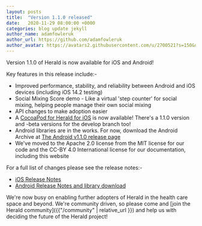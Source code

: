 ```yaml
---
layout: posts
title:  "Version 1.1.0 released"
date:   2020-11-29 08:00:00 +0000
categories: blog update jekyll
author_name: adamfowleruk
author_url: https://github.com/adamfowleruk
author_avatar: https://avatars2.githubusercontent.com/u/2700521?s=150&u=7998edeafa7e4a1bf65095b13c8a4fd49c240e84&v=4
---
```


Version 1.1.0 of Herald is now available for iOS and Android!

Key features in this release include:-
- Improved performance, stability, and reliability between Android and iOS devices (including iOS 14.2 testing)
- Social Mixing Score demo - Like a virtual 'step counter' for social mixing, helping people manage their own social mixing
- API changes to make adoption easier
- A [CocoaPod for Herald for iOS](https://cocoapods.org/pods/Herald) is now available! There's a 1.1.0 version and -beta versions for the develop branch too!
- Android libraries are in the works. For now, download the Android Archive at [The Android v1.1.0 release page](https://github.com/vmware/herald-for-android/releases/tag/v1.1.0)
- We've moved to the Apache 2.0 license from the MIT license for our code and the CC-BY 4.0 International license for our documentation, including this website

For a full list of changes please see the release notes:-
- [iOS Release Notes](https://github.com/vmware/herald-for-ios/releases/tag/v1.1.0)
- [Android Release Notes and library download](https://github.com/vmware/herald-for-android/releases/tag/v1.1.0)

We're now busy on enabling further adopters of Herald in the health care space and beyond. We're community driven, 
so please come and [join the Herald community]({{"/community" | relative_url }}) and help us with deciding the
future of the Herald project!
